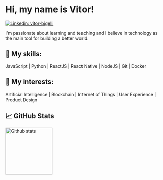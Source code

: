 # Hi, my name is Vitor! 

[![Linkedin: vitor-bigelli](https://img.shields.io/badge/-Vitor%20Bigelli-blue?style=flat-square&logo=Linkedin&logoColor=white&link=https://www.linkedin.com/in/vitor-bigelli/)](https://www.linkedin.com/in/vitor-bigelli/) 

I'm passionate about learning and teaching and I believe in technology as the main tool for building a better world.  

## :hammer: My skills: </h4> 
JavaScript | Python | ReactJS | React Native | NodeJS | Git | Docker 

## :dart: My interests:
Artificial Intelligence | Blockchain | Internet of Things | User Experience | Product Design 

## :chart_with_upwards_trend: GitHub Stats
<div style="display:flex;">
<img src="https://github-readme-stats.vercel.app/api/?username=vitorbigelli&theme=algolia&layout=compact" alt="Github stats" height="150px">  
</div>
